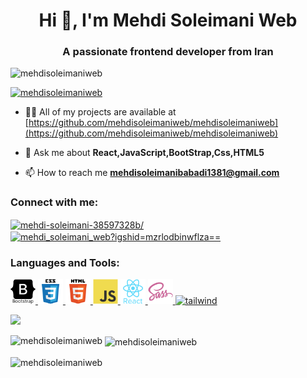 <h1 align="center">Hi 👋, I'm Mehdi Soleimani Web</h1>
<h3 align="center">A passionate frontend developer from Iran</h3>

<p align="left"> <img src="https://komarev.com/ghpvc/?username=mehdisoleimaniweb&label=Profile%20views&color=0e75b6&style=flat" alt="mehdisoleimaniweb" /> </p>

<p align="left"> <a href="https://github.com/ryo-ma/github-profile-trophy"><img src="https://github-profile-trophy.vercel.app/?username=mehdisoleimaniweb" alt="mehdisoleimaniweb" /></a> </p>

- 👨‍💻 All of my projects are available at [https://github.com/mehdisoleimaniweb/mehdisoleimaniweb](https://github.com/mehdisoleimaniweb/mehdisoleimaniweb)

- 💬 Ask me about **React,JavaScript,BootStrap,Css,HTML5**

- 📫 How to reach me **mehdisoleimanibabadi1381@gmail.com**

<h3 align="left">Connect with me:</h3>
<p align="left">
<a href="https://linkedin.com/in/mehdi-soleimani-38597328b/" target="blank"><img align="center" src="https://raw.githubusercontent.com/rahuldkjain/github-profile-readme-generator/master/src/images/icons/Social/linked-in-alt.svg" alt="mehdi-soleimani-38597328b/" height="30" width="40" /></a>
<a href="https://instagram.com/mehdi_soleimani_web?igshid=mzrlodbinwflza==" target="blank"><img align="center" src="https://raw.githubusercontent.com/rahuldkjain/github-profile-readme-generator/master/src/images/icons/Social/instagram.svg" alt="mehdi_soleimani_web?igshid=mzrlodbinwflza==" height="30" width="40" /></a>
</p>

<h3 align="left">Languages and Tools:</h3>
<p align="left"> <a href="https://getbootstrap.com" target="_blank" rel="noreferrer"> <img src="https://raw.githubusercontent.com/devicons/devicon/master/icons/bootstrap/bootstrap-plain-wordmark.svg" alt="bootstrap" width="40" height="40"/> </a> <a href="https://www.w3schools.com/css/" target="_blank" rel="noreferrer"> <img src="https://raw.githubusercontent.com/devicons/devicon/master/icons/css3/css3-original-wordmark.svg" alt="css3" width="40" height="40"/> </a> <a href="https://www.w3.org/html/" target="_blank" rel="noreferrer"> <img src="https://raw.githubusercontent.com/devicons/devicon/master/icons/html5/html5-original-wordmark.svg" alt="html5" width="40" height="40"/> </a> <a href="https://developer.mozilla.org/en-US/docs/Web/JavaScript" target="_blank" rel="noreferrer"> <img src="https://raw.githubusercontent.com/devicons/devicon/master/icons/javascript/javascript-original.svg" alt="javascript" width="40" height="40"/> </a> <a href="https://reactjs.org/" target="_blank" rel="noreferrer"> <img src="https://raw.githubusercontent.com/devicons/devicon/master/icons/react/react-original-wordmark.svg" alt="react" width="40" height="40"/> </a> <a href="https://sass-lang.com" target="_blank" rel="noreferrer"> <img src="https://raw.githubusercontent.com/devicons/devicon/master/icons/sass/sass-original.svg" alt="sass" width="40" height="40"/> </a> <a href="https://tailwindcss.com/" target="_blank" rel="noreferrer"> <img src="https://www.vectorlogo.zone/logos/tailwindcss/tailwindcss-icon.svg" alt="tailwind" width="40" height="40"/> </a> </p>
<picture>
  <source
    srcset="https://github-readme-stats.vercel.app/api?username=anuraghazra&show_icons=true&theme=dark"
    media="(prefers-color-scheme: dark)"
  />
  <source
    srcset="https://github-readme-stats.vercel.app/api?username=anuraghazra&show_icons=true"
    media="(prefers-color-scheme: light), (prefers-color-scheme: no-preference)"
  />
  <img src="https://github-readme-stats.vercel.app/api?username=anuraghazra&show_icons=true" />
</picture>

<p><img align="left" src="https://github-readme-stats.vercel.app/api/top-langs?username=mehdisoleimaniweb&show_icons=true&locale=en&layout=compact" alt="mehdisoleimaniweb" /></p>

<p>&nbsp;<img align="center" src="https://github-readme-stats.vercel.app/api?username=mehdisoleimaniweb&show_icons=true&locale=en" alt="mehdisoleimaniweb" /></p>

<p><img align="center" src="https://github-readme-streak-stats.herokuapp.com/?user=mehdisoleimaniweb&" alt="mehdisoleimaniweb" /></p>

